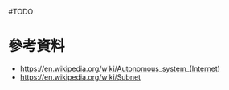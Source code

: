 #TODO

# 參考資料

- <https://en.wikipedia.org/wiki/Autonomous_system_(Internet)>
- <https://en.wikipedia.org/wiki/Subnet>
